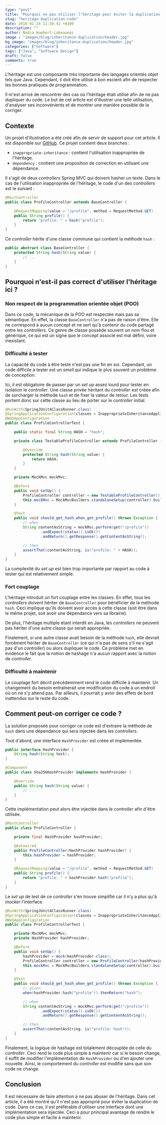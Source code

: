 ```yaml
---
type: "post"
title: "Pourquoi ne pas utiliser l'héritage pour éviter la duplication de code ?"
slug: "heritage-duplication-code"
date: 2016-01-24 11:38:41 +0100
description: ""
author: Nadia Humbert-Labeaumaz
image : "images/blog/inheritance-duplication/header.jpg"
bg_image: "images/blog/inheritance-duplication/header.jpg"
categories: ["Software"]
tags: ["Java", "Software Design"]
draft: false
comments: true
---
```


L'héritage est une composante très importante des langages orientés objet tels que Java. Cependant, il doit être utilisé à bon escient afin de respecter les bonnes pratiques de programmation.

Il m'est arrivé de rencontrer des cas où l'héritage était utilisé afin de ne pas dupliquer du code. Le but de cet article est d'illustrer une telle utilisation, d'analyser ses inconvénients et de montrer une manière possible de la corriger.

<!--more-->

## Contexte

Un projet d'illustration a été créé afin de servir de support pour cet article. Il est disponible sur [GitHub](https://github.com/nphumbert/demo-inappropriate-inheritance). Ce projet contient deux branches :

- `inappropriate-inheritance` : contient l'utilisation inappropriée de l'héritage.
- `dependency` : contient une proposition de correction en utilisant une dépendance.

Il s'agit de deux _controllers_ Spring MVC qui doivent hasher un texte. Dans le cas de l'utilisation inappropriée de l'héritage, le code d'un des _controllers_ est le suivant :

```java
@RestController
public class ProfileController extends BaseController {

    @RequestMapping(value = "/profile", method = RequestMethod.GET)
    public String profile() {
        return "profile: " + hash("profile");
    }
}
```

Ce _controller_ hérite d'une classe commune qui contient la méthode `hash` :

```java
public abstract class BaseController {
    protected String hash(String value) {
        // ...
    }
}
```

## Pourquoi n'est-il pas correct d'utiliser l'héritage ici ?

### Non respect de la programmation orientée objet (POO)

Dans ce code, la mécanique de la POO est respectée mais pas sa sémantique. En effet, la classe `BaseController` n'a pas de raison d'être. Elle ne correspond à aucun concept et ne sert qu'à contenir du code partagé entre les _controllers_. Ce genre de classe possède souvent un nom flou et générique, ce qui est un signe que le concept associé est mal défini, voire inexistant.

### Difficulté à tester

La capacité du code à être testé n'est pas une fin en soi. Cependant, un code difficile à tester est un _smell_ qui indique le plus souvent un problème de conception.

Ici, il est obligatoire de passer par un _set up_ assez lourd pour tester en isolation le _controller_. Une classe privée héritant du _controller_ est créée afin de surcharger la méthode `hash` et de fixer la valeur de retour. Les tests portent donc sur cette classe au lieu de porter sur le _controller_ initial.

```java
@RunWith(SpringJUnit4ClassRunner.class)
@SpringApplicationConfiguration(classes = InappropriateInheritanceApplication.class)
@WebAppConfiguration
public class ProfileControllerTest {

    public static final String HASH = "hash";

    private class TestableProfileController extends ProfileController {

        @Override
        protected String hash(String value) {
            return HASH;
        }
    }

    private MockMvc mockMvc;

    @Before
    public void setUp() {
        ProfileController controller = new TestableProfileController();
        this.mockMvc = MockMvcBuilders.standaloneSetup(controller).build();
    }

    @Test
    public void should_get_hash_when_get_profile() throws Exception {
        // when
        String contentAsString = mockMvc.perform(get("/profile"))
                .andExpect(status().isOk())
                .andReturn().getResponse().getContentAsString();

        // then
        assertThat(contentAsString, is("profile: " + HASH));
    }
}
```

La complexité du _set up_ est bien trop importante par rapport au code à tester qui est relativement simple.

### Fort couplage

L'héritage introduit un fort couplage entre les classes. En effet, tous les _controllers_ doivent hériter de `BaseController` pour bénéficier de la méthode `hash`. Ceci implique qu'ils doivent avoir accès à cette classe (soit être dans le même projet, soit avoir une dépendance vers sa librairie).

De plus, l'héritage multiple étant interdit en Java, les _controllers_ ne peuvent pas hériter d'une autre classe qui serait appropriée.

Finalement, si une autre classe avait besoin de la méthode `hash`, elle devrait forcément hériter de `BaseController` (ce qui n'a pas de sens s'il ne s'agit pas d'un _controller_) ou alors dupliquer le code. Ce problème met en évidence le fait que la notion de hashage n'a aucun rapport avec la notion de _controller_.

### Difficulté à maintenir

Le couplage fort décrit précédemment rend le code difficile à maintenir. Un changement du besoin entraînerait une modification du code à un endroit où on ne s'y attend pas. Par ailleurs, il pourrait y avoir des effets de bord inattendus sur le reste du code.

## Comment peut-on corriger ce code ?

La solution proposée pour corriger ce code est d'extraire la méthode de `hash` dans une dépendance qui sera injectée dans les _controllers_.

Tout d'abord, une interface `HashProvider` est créée et implémentée.

```java
public interface HashProvider {
    String hash(String text);
}
```

```java
@Component
public class Sha256HashProvider implements HashProvider {

    @Override
    public String hash(String value) {
		// ...
    }
}
```

Cette implémentation peut alors être injectée dans le _controller_ afin d'être utilisée.

```java
@RestController
public class ProfileController {

    private final HashProvider hashProvider;

    @Autowired
    public ProfileController(HashProvider hashProvider) {
        this.hashProvider = hashProvider;
    }

    @RequestMapping(value = "/profile", method = RequestMethod.GET)
    public String profile() {
        return "profile: " + hashProvider.hash("profile");
    }
}
```

Le _set up_ de test de ce _controller_ s'en trouve simplifié car il n'y a plus qu'à _mocker_ l'interface.

```java
@RunWith(SpringJUnit4ClassRunner.class)
@SpringApplicationConfiguration(classes = InappropriateInheritanceApplication.class)
@WebAppConfiguration
public class ProfileControllerTest {

    private MockMvc mockMvc;
    private HashProvider hashProvider;

    @Before
    public void setUp() {
        hashProvider = mock(HashProvider.class);
        ProfileController controller = new ProfileController(hashProvider);
        this.mockMvc = MockMvcBuilders.standaloneSetup(controller).build();
    }

    @Test
    public void should_get_hash_when_get_profile() throws Exception {
        // given
        when(hashProvider.hash("profile")).thenReturn("hash");

        // when
        String contentAsString = mockMvc.perform(get("/profile"))
                .andExpect(status().isOk())
                .andReturn().getResponse().getContentAsString();

        // then
        assertThat(contentAsString, is("profile: hash"));
    }
}
```

Finalement, la logique de hashage est totalement découplée de celle du _controller_. Ceci rend le code plus simple à maintenir car si le besoin change, il suffit de modifier l'implémentation de `HashProvider` ou d'en ajouter une nouvelle. Ainsi, le comportement du _controller_ est modifié sans que son code ne change.

## Conclusion

Il est nécessaire de faire attention à ne pas abuser de l'héritage. Dans cet article, il a été montré qu'il n'est pas approprié pour éviter la duplication de code. Dans ce cas, il est préférable d'utiliser une interface dont une implémentation sera injectée. Ceci a pour principal avantage de rendre le code plus simple et facile à maintenir.
